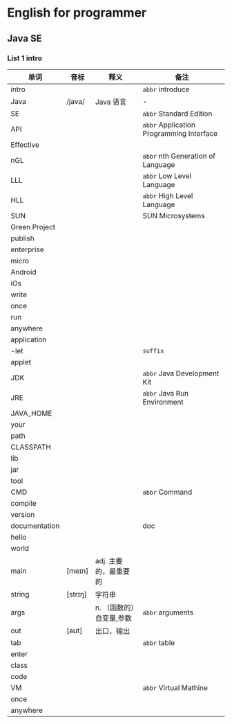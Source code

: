 # English for programmer
## Java SE 
### List 1 intro

|单词|音标|释义|备注|
|---|---|---|---|
|intro|||`abbr` introduce|
|Java|/java/|Java 语言|-|
|SE|||`abbr` Standard Edition|
|API|||`abbr` Application Programming Interface|
|Effective||||
|nGL|||`abbr` nth Generation of Language|
|LLL|||`abbr` Low Level Language|
|HLL|||`abbr` High Level Language|
|SUN|||SUN Microsystems|
|Green Project||||
|publish||||
|enterprise||||
|micro||||
|Android||||
|iOs||||
|write||||
|once||||
|run||||
|anywhere||||
|application||||
|-let|||`suffix`|
|applet||||
|JDK|||`abbr` Java Development Kit|
|JRE|||`abbr` Java Run Environment|
|JAVA_HOME||||
|your||||
|path||||
|CLASSPATH||||
|lib||||
|jar||||
|tool||||
|CMD|||`abbr` Command|
|compile||||
|version||||
|documentation|||doc|
|hello||||
|world||||
|main|[meɪn]|adj. 主要的，最重要的||
|string|[strɪŋ]|字符串||
|args||n. （函数的）自变量,参数|`abbr` arguments|
|out|[aʊt]|出口，输出||
|tab|||`abbr` table|
|enter||||
|class||||
|code||||
|VM|||`abbr` Virtual Mathine|
|once||||
|anywhere||||